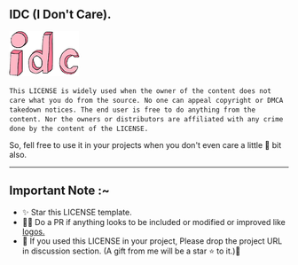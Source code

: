 ## IDC (I Don't Care).

[![IDC](images/IDC%20v1.png?raw=true)](https://github.com/jainamoswal/IDC)

`This LICENSE is widely used when the owner of the content does not care what you do from the source. No one can appeal copyright or DMCA takedown notices. The end user is free to do anything from the content. Nor the owners or distributors are affiliated with any crime done by the content of the LICENSE.`

So, fell free to use it in your projects when you don't even care a little 🤏 bit also. 

---
## Important Note :~
- ✨ Star this LICENSE template.
- 👨‍💼 Do a PR if anything looks to be included or modified or improved like [logos.](images/)
- 🥴 If you used this LICENSE in your project, Please drop the project URL in discussion section. (A gift from me will be a star ⭐️ to it.)🥳
